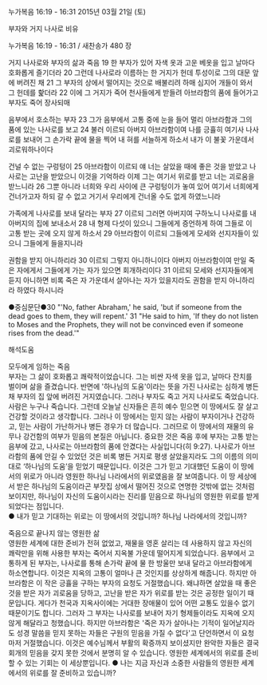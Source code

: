 누가복음 16:19 - 16:31 
2015년 03월 21일 (토)

부자와 거지 나사로 비유



누가복음 16:19 - 16:31 / 새찬송가 480 장


거지 나사로와 부자의 삶과 죽음
19 한 부자가 있어 자색 옷과 고운 베옷을 입고 날마다 호화롭게 즐기더라 20 그런데 나사로라 이름하는 한 거지가 헌데 투성이로 그의 대문 앞에 버려진 채 21 그 부자의 상에서 떨어지는 것으로 배불리려 하매 심지어 개들이 와서 그 헌데를 핥더라 22 이에 그 거지가 죽어 천사들에게 받들려 아브라함의 품에 들어가고 부자도 죽어 장사되매 

음부에서 호소하는 부자 
23 그가 음부에서 고통 중에 눈을 들어 멀리 아브라함과 그의 품에 있는 나사로를 보고 24 불러 이르되 아버지 아브라함이여 나를 긍휼히 여기사 나사로를 보내어 그 손가락 끝에 물을 찍어 내 혀를 서늘하게 하소서 내가 이 불꽃 가운데서 괴로워하나이다 

건널 수 없는 구렁텅이
25 아브라함이 이르되 얘 너는 살았을 때에 좋은 것을 받았고 나사로는 고난을 받았으니 이것을 기억하라 이제 그는 여기서 위로를 받고 너는 괴로움을 받느니라 26 그뿐 아니라 너희와 우리 사이에 큰 구렁텅이가 놓여 있어 여기서 너희에게 건너가고자 하되 갈 수 없고 거기서 우리에게 건너올 수도 없게 하였느니라 

가족에게 나사로를 보내 달라는 부자
27 이르되 그러면 아버지여 구하노니 나사로를 내 아버지의 집에 보내소서 28 내 형제 다섯이 있으니 그들에게 증언하게 하여 그들로 이 고통 받는 곳에 오지 않게 하소서 29 아브라함이 이르되 그들에게 모세와 선지자들이 있으니 그들에게 들을지니라 

권함을 받지 아니하리라 
30 이르되 그렇지 아니하니이다 아버지 아브라함이여 만일 죽은 자에게서 그들에게 가는 자가 있으면 회개하리이다 31 이르되 모세와 선지자들에게 듣지 아니하면 비록 죽은 자 가운데서 살아나는 자가 있을지라도 권함을 받지 아니하리라 하였다 하시니라 

●중심문단●30 "'No, father Abraham,' he said, 'but if someone from the dead goes to them, they will repent.' 31 "He said to him, 'If they do not listen to Moses and the Prophets, they will not be convinced even if someone rises from the dead.'"

해석도움





모두에게 임하는 죽음  
부자는 그 삶이 호화롭고 쾌락적이었습니다. 그는 비싼 자색 옷을 입고, 날마다 잔치를 벌이며 삶을 즐겼습니다. 반면에 '하나님의 도움'이라는 뜻을 가진 나사로는 심하게 병든 채 부자의 집 앞에 버려진 거지였습니다. 그러나 부자도 죽고 거지 나사로도 죽었습니다. 사람은 누구나 죽습니다. 그런데 오늘날 신자들은 흔히 예수 믿으면 이 땅에서도 잘 살고 건강할 것이라고 생각합니다. 그러나 이 땅에서는 믿지 않는 사람이 부자이거나 건강하고, 믿는 사람이 가난하거나 병든 경우가 더 많습니다. 그러므로 이 땅에서의 재물의 유무나 강건함의 여부가 믿음의 본질은 아닙니다. 중요한 것은 죽음 후에 부자는 고통 받는 음부에 갔고, 나사로는 아브라함의 품에 안겼다는 사실입니다(히 9:27). 나사로가 아브라함의 품에 안길 수 있었던 것은 비록 병든 거지로 평생 살았을지라도 그의 이름의 의미대로 ‘하나님의 도움’을 믿었기 때문입니다. 이것은 그가 믿고 기대했던 도움이 이 땅에서의 위로가 아니라 영원한 하나님 나라에서의 위로였음을 잘 보여줍니다. 이 땅 세상에서 받은 하나님의 도움이라곤 부잣집 상에서 떨어진 것으로 연명한 것밖에 없는 것처럼 보이지만, 하나님이 자신의 도움이시라는 진리를 믿음으로 하나님의 영원한 위로를 받게 되었다는 점입니다.   
● 내가 믿고 기대하는 위로는 이 땅에서의 것입니까? 하나님 나라에서의 것입니까?   

죽음으로 끝나지 않는 영원한 삶  
영원한 세계에 대한 준비가 전혀 없었고, 재물을 영혼 살리는 데 사용하지 않고 자신의 쾌락만을 위해 사용한 부자는 죽어서 지옥불 가운데 떨어지게 되었습니다. 음부에서 고통하게 된 부자는, 나사로를 통해 손가락 끝에 물 한 방울만 보내 달라고 아브라함에게 하소연합니다. 이것은 지옥의 고통이 얼마나 큰 것인지를 상상하게 해줍니다. 하지만 아브라함은 이 작은 긍휼을 구하는 부자의 요청도 거절했습니다. 왜냐하면 살았을 때 좋은 것을 받은 자가 괴로움을 당하고, 고난을 받은 자가 위로를 받는 것은 공정한 일이기 때문입니다. 게다가 천국과 지옥사이에는 거대한 장애물이 있어 어떤 교통도 있을수 없기 때문이기도 합니다. 그러자 그 부자는 나사로를 보내어 자기 형제들이라도 지옥에 오지 않게 해달라고 청했습니다. 하지만 아브라함은 '죽은 자가 살아나는 기적이 일어날지라도 성경 말씀을 믿지 못하는 자들은 구원의 믿음을 가질 수 없다'고 단언하면서 이 요청마저 거절했습니다. 이것은 예수님께서 부활의 확증까지 보이셨지만 완악한 자들은 결국 회개의 믿음을 갖지 못한 것에서 분명히 알 수 있습니다. 영원한 세계에서의 위로를 준비할 수 있는 기회는 이 세상뿐입니다. 
● 나는 지금 자신과 소중한 사람들의 영원한 세계에서의 위로를 잘 준비하고 있습니까?